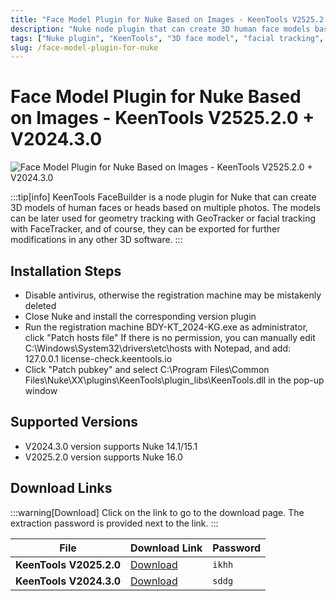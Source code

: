 ```yaml
---
title: "Face Model Plugin for Nuke Based on Images - KeenTools V2525.2.0 + V2024.3.0"
description: "Nuke node plugin that can create 3D human face models based on multiple reference images with facial expression control"
tags: ["Nuke plugin", "KeenTools", "3D face model", "facial tracking", "VFX"]
slug: /face-model-plugin-for-nuke
---
```

<!--Above is frontmatter Part-generate depend on content meet Google Seo, you need to balance automation efficiency with Google’s core ranking factors—especially E-E-A-T (Experience, Expertise, Authoritativeness, Trustworthiness), -->

<!--First Part-This is Title -->
# Face Model Plugin for Nuke Based on Images - KeenTools V2525.2.0 + V2024.3.0

<!--Second Part-This is First Banner -->
![Face Model Plugin for Nuke Based on Images - KeenTools V2525.2.0 + V2024.3.0](https://www.gfxcamp.com/wp-content/uploads/2022/10/keentools-2022.2.0-for-nuke.jpg)

:::tip[info]
KeenTools FaceBuilder is a node plugin for Nuke that can create 3D models of human faces or heads based on multiple photos. The models can be later used for geometry tracking with GeoTracker or facial tracking with FaceTracker, and of course, they can be exported for further modifications in any other 3D software.
:::

## Installation Steps

- Disable antivirus, otherwise the registration machine may be mistakenly deleted
- Close Nuke and install the corresponding version plugin
- Run the registration machine BDY-KT_2024-KG.exe as administrator, click "Patch hosts file"
  If there is no permission, you can manually edit C:\Windows\System32\drivers\etc\hosts with Notepad, and add:
  127.0.0.1 license-check.keentools.io
- Click "Patch pubkey" and select C:\Program Files\Common Files\Nuke\XX\plugins\KeenTools\plugin_libs\KeenTools.dll in the pop-up window

## Supported Versions

- V2024.3.0 version supports Nuke 14.1/15.1
- V2025.2.0 version supports Nuke 16.0

<!-- The Last Part-Download -->
## Download Links

:::warning[Download]
Click on the link to go to the download page. The extraction password is provided next to the link.
:::

| File                          | Download Link                                                            | Password |
| ----------------------------- | ------------------------------------------------------------------------ | -------- |
| **KeenTools V2025.2.0**       | [Download](https://pan.baidu.com/s/18ouY0kYZeXhdAuSJEnbYZA?pwd=ikhh)     | `ikhh`   |
| **KeenTools V2024.3.0**       | [Download](https://pan.baidu.com/s/18_aoYoH7Zp8wCjaz1IT07Q?pwd=sddg)     | `sddg`   |
